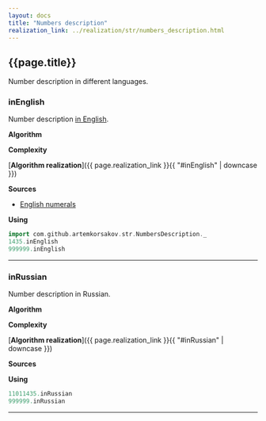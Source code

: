 ```yaml
---
layout: docs
title: "Numbers description"
realization_link: ../realization/str/numbers_description.html
---
```


## {{page.title}}

Number description in different languages.

### inEnglish
Number description [in English](https://en.wikipedia.org/wiki/English_numerals).

**Algorithm**

**Complexity**
     
[**Algorithm realization**]({{ page.realization_link }}{{ "#inEnglish" | downcase }})

**Sources** 
- [English numerals](https://en.wikipedia.org/wiki/English_numerals)

**Using**
```scala mdoc
import com.github.artemkorsakov.str.NumbersDescription._
1435.inEnglish
999999.inEnglish
```

---

### inRussian
Number description in Russian.

**Algorithm**

**Complexity**
     
[**Algorithm realization**]({{ page.realization_link }}{{ "#inRussian" | downcase }})

**Sources** 

**Using**
```scala mdoc:to-string
11011435.inRussian
999999.inRussian
```

---
